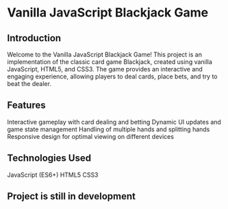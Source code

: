# Vanilla JavaScript Blackjack Game

## Introduction
Welcome to the Vanilla JavaScript Blackjack Game! This project is an implementation of the classic card game Blackjack, created using vanilla JavaScript, HTML5, and CSS3. The game provides an interactive and engaging experience, allowing players to deal cards, place bets, and try to beat the dealer.

## Features
Interactive gameplay with card dealing and betting
Dynamic UI updates and game state management
Handling of multiple hands and splitting hands
Responsive design for optimal viewing on different devices

## Technologies Used
JavaScript (ES6+)
HTML5
CSS3

## Project is still in development
